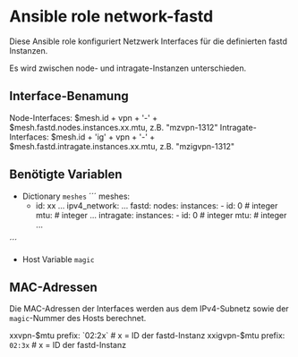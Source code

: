 # Ansible role network-fastd

Diese Ansible role konfiguriert Netzwerk Interfaces für die definierten fastd Instanzen.

Es wird zwischen node- und intragate-Instanzen unterschieden.

## Interface-Benamung
Node-Interfaces: $mesh.id + vpn + '-' + $mesh.fastd.nodes.instances.xx.mtu, z.B. "mzvpn-1312"
Intragate-Interfaces: $mesh.id + 'ig' + vpn + '-' + $mesh.fastd.intragate.instances.xx.mtu, z.B. "mzigvpn-1312"

## Benötigte Variablen

- Dictionary `meshes`
´´´
meshes:
  - id: xx
...
    ipv4_network:
...
    fastd:
      nodes:
        instances:
          - id: 0 # integer
            mtu: # integer
          ...
      intragate:
        instances:
          - id: 0 # integer
            mtu: # integer
          ...

´´´
- Host Variable `magic`

## MAC-Adressen

Die MAC-Adressen der Interfaces werden aus dem IPv4-Subnetz sowie der `magic`-Nummer des Hosts berechnet.

xxvpn-$mtu prefix: `02:2x` # x = ID der fastd-Instanz
xxigvpn-$mtu prefix: `02:3x` # x = ID der fastd-Instanz
